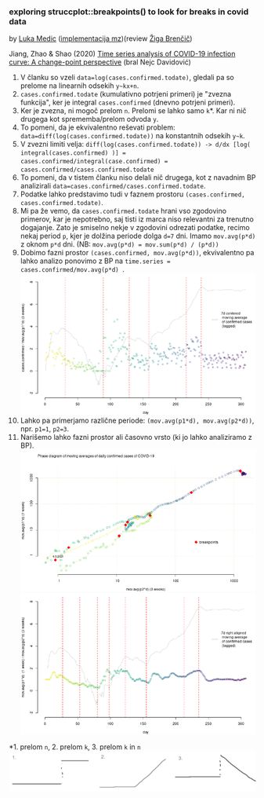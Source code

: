 ### exploring struccplot::breakpoints() to look for breaks in covid data

by [Luka Medic](https://github.com/luka-medic) ([implementacija mz](code/))(review [Žiga Brenčič](https://github.com/zigabrencic))

Jiang, Zhao & Shao (2020) [Time series analysis of COVID-19 infection curve: A change-point perspective](https://www.ncbi.nlm.nih.gov/pmc/articles/PMC7392157/pdf/main.pdf) (bral Nejc Davidović)

1. V  članku so vzeli `data=log(cases.confirmed.todate)`, gledali pa so prelome na linearnih odsekih `y~kx+n`.
2. `cases.confirmed.todate` (kumulativno potrjeni primeri) je "zvezna funkcija", ker je integral `cases.confirmed` (dnevno potrjeni primeri).
3. Ker je zvezna, ni mogoč prelom `n`. Prelomi se lahko samo `k`*. Kar ni nič drugega kot sprememba/prelom odvoda `y`.
4. To pomeni, da je ekvivalentno reševati problem: `data=diff(log(cases.confirmed.todate))` na konstantnih odsekih `y~k`.
5. V zvezni limiti velja: `diff(log(cases.confirmed.todate)) -> d/dx [log( integral(cases.confirmed) )] = cases.confirmed/integral(case.confirmed) = cases.confirmed/cases.confirmed.todate`
6. To pomeni, da v tistem članku niso delali nič drugega, kot z navadnim BP analizirali  `data=cases.confirmed/cases.confirmed.todate`.
7. Podatke lahko predstavimo tudi v faznem prostoru `(cases.confirmed, cases.confirmed.todate)`.
8. Mi pa že vemo, da `cases.confirmed.todate` hrani vso zgodovino primerov, kar je nepotrebno, saj tisti iz marca niso relevantni za trenutno dogajanje. Zato je smiselno nekje v zgodovini odrezati podatke, recimo nekaj period `p`, kjer je dolžina periode dolga `d=7` dni. Imamo `mov.avg(p*d)` z oknom `p*d` dni. (NB: `mov.avg(p*d) = mov.sum(p*d) / (p*d))`
9. Dobimo fazni prostor `(cases.confirmed, mov.avg(p*d))`, ekvivalentno pa lahko analizo ponovimo z BP na `time.series = cases.confirmed/mov.avg(p*d) `.
![plot1](figures/plot1.png)
10. Lahko pa primerjamo različne periode: `(mov.avg(p1*d), mov.avg(p2*d))`, npr. `p1=1`, `p2=3`.
11. Narišemo lahko fazni prostor ali časovno vrsto (ki jo lahko analiziramo z BP).
![phase](figures/phase.png)
![plot2](figures/plot2.png)

*1. prelom `n`, 2. prelom `k`, 3. prelom `k` in `n`
![footnote](images/image.png)
